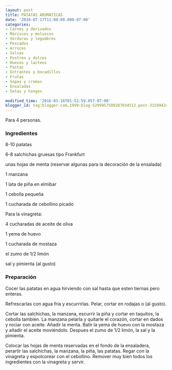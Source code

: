 ```yaml
---
layout: post
title: PATATAS AROMÁTICAS
date: '2010-07-17T11:00:00.000-07:00'
categories:
- Carnes y derivados
- Mariscos y moluscos
- Verduras y legumbres
- Pescados
- Arroces
- Salsas
- Postres y dulces
- Huevos y lacteos
- Pastas
- Entrantes y bocadillos
- Frutas
- Sopas y cremas
- Ensaladas
- Setas y hongos
 
modified_time: '2016-03-16T01:52:59.057-07:00'
blogger_id: tag:blogger.com,1999:blog-5299957599287034512.post-3159942405611075891
---
```


Para 4 personas.

<h3>Ingredientes</h3>

8-10 patatas

6-8 salchichas gruesas tipo Frankfurt

unas hojas de menta (reservar algunas para la decoración de la ensalada)

1 manzana

1 lata de piña en elmibar

1 cebolla pequeña

1 cucharada de cebollino picado

Para la vinagreta:

4 cucharadas de aceite de oliva

1 yema de huevo

1 cucharada de mostaza

el zumo de 1/2 limón

sal y pimienta (al gusto)

<h3>Preparación</h3>

Cocer las patatas en agua hirviendo con sal hasta que esten tiernas pero enteras.

Refrescarlas con agua fría y escurrirlas. Pelar, cortar en rodajas o (al gusto).

Cortar las salchichas, la manzana, escurrir la piña y cortar en taquitos, la cebolla tambien. La manzana pelarla y quitarle el corazón, cortar en dados y rociar con aceite. Añadir la menta. Batir la yema de huevo con la mostaza y añadir el aceite moviéndolo. Despues el zumo de 1/2 limón, la sal y la pimienta.

Colocar las hojas de menta reservadas en el fondo de la ensaladera, perartir las salchichas, la manzana, la piña, las patatas. Regar con la vinagreta y espolcorear con el cebollino. Remover muy bien todos los ingredientes con la vinagreta y servir.

